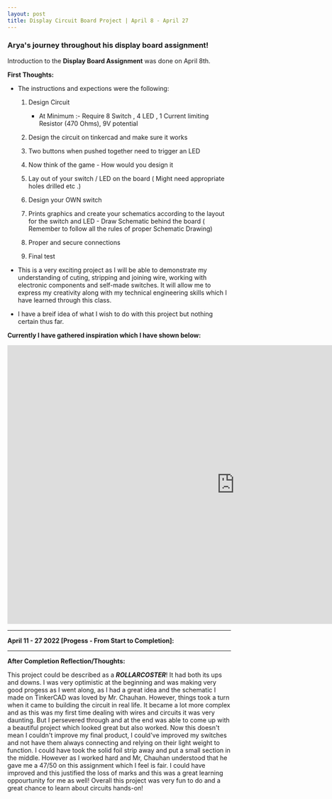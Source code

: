```yaml
---
layout: post
title: Display Circuit Board Project | April 8 - April 27
---
```


### Arya's journey throughout his display board assignment!

Introduction to the **Display Board Assignment** was done on April 8th.

**First Thoughts:**

- The instructions and expections were the following:

  1. Design Circuit

     - At Minimum :- Require 8 Switch , 4 LED , 1 Current limiting Resistor (470 Ohms), 9V potential

  2. Design the circuit on tinkercad and make sure it works

  3. Two buttons when pushed together need to trigger an LED

  4. Now think of the game - How would you design it

  5. Lay out of your switch / LED on the board ( Might need appropriate holes drilled etc .)

  6. Design your OWN switch

  7. Prints graphics and create your schematics according to the layout for the switch and LED - Draw Schematic behind the board ( Remember to follow all the rules of proper Schematic Drawing)

  8. Proper and secure connections

  9. Final test

- This is a very exciting project as I will be able to demonstrate my understanding of cuting, stripping and joining wire, working with electronic components and self-made switches. It will allow me to express my creativity along with my technical engineering skills which I have learned through this class.

- I have a breif idea of what I wish to do with this project but nothing certain thus far.

**Currently I have gathered inspiration which I have shown below:**

<iframe src="https://content.instructables.com/ORIG/FY0/HIN3/J2QF24DV/FY0HIN3J2QF24DV.jpg?auto=webp&fit=bounds&frame=1&height=1024&width=1024" scrolling="no" frameborder="0" allowfullscreen width="1024" height="628"></iframe>

---

**April 11 - 27 2022 [Progess - From Start to Completion]:**

<script src="https://cdn.jsdelivr.net/npm/publicalbum@latest/embed-ui.min.js" async></script>
<div class="pa-gallery-player-widget" style="width:100%; height:480px; display:none;"
  data-link="https://photos.app.goo.gl/bw4BcY8iXR8pWNy8A"
  data-title="Circuit Board Assignment"
  data-description="6 new items added to shared album">
  <object data="https://lh3.googleusercontent.com/BmEKOw6T5GRMgBX0DSqZfxmpVP7uNfm7dgW1p-DlbjjNKecJKaSd7DNrUk_IjvKZFYfgC0G6Ub5Gi5qt99UNy97Bgl57MhG1ojkQL9NdeDsBWnCB07toILmmuEyYiGpmBR-7xVUzCQ=w1920-h1080"></object>
  <object data="https://lh3.googleusercontent.com/Qkvcu8cxtxCMNKUZS-Kmk8e9uxOvT0P2EvtkPBSlXZeEUMoLeXYkgh0ab_3yVYFEjlLlRBmNnXQ1B3T3RioNFJOxz53Swln06QrRg4lfiWVdYpGNW4HXDzYlEFJjBMK7iJP1HsIpaQ=w1920-h1080"></object>
  <object data="https://lh3.googleusercontent.com/CWzMXWpeghDILKC8pigcgnHHk8o2SZZ0QvCXemDfrMaKevLUYO9hla-GfElsKYUv26NRh4u2Jw6YZEPUv5Mk9cg9i__39ndol8QyvrUXkx5nw8gU0VRzPlqCDCUizrP3aZ3QwHqc5A=w1920-h1080"></object>
  <object data="https://lh3.googleusercontent.com/2BYwsU74KMPTcgAKlJ7w32nOl0wxZ-fGynj7E0SK0TrKeANNsOjxlLulJB9E1W7ybzy9Dml4yx1-JeE1Iv5sVVjamaYRNB_1TGsLiF9XJ_HreKWd5X2Cnu5KnvARNlg7Yzo3WQzPTQ=w1920-h1080"></object>
  <object data="https://lh3.googleusercontent.com/HCZug4DhpTnpLI-NT4RTlSStzWdDILqzUm6iKz5BFKMS-VBCxQuzSsSC1PgOOnesVftDInDm1TB6koLBL13OlsSvEzmyby1Ii9x5AgMMUA4dUVIpQO7JLnEU6P3cHSPxS1ks0ohehg=w1920-h1080"></object>
  <object data="https://lh3.googleusercontent.com/zYfe6WPDT_aYV3j4XSaaVmXNgSu7U52s6LlRnBbD65tEDXEovEJbDorvaTEDYrR46fuGX1xJor0-P6inTwODuGzzpOzbVQBH9axeTZxGTeeaZN82w1Y_Msa-4OyoViudDZKnmd0aZQ=w1920-h1080"></object>
</div>

---

**After Completion Reflection/Thoughts:**

This project could be described as a **_ROLLARCOSTER_**! It had both its ups and downs. I was very optimistic at the beginning and was making very good progess as I went along, as I had a great idea and the schematic I made on TinkerCAD was loved by Mr. Chauhan. However, things took a turn when it came to building the circuit in real life. It became a lot more complex and as this was my first time dealing with wires and circuits it was very daunting. But I persevered through and at the end was able to come up with a beautiful project which looked great but also worked. Now this doesn't mean I couldn't improve my final product, I could've improved my switches and not have them always connecting and relying on their light weight to function. I could have took the solid foil strip away and put a small section in the middle. However as I worked hard and Mr, Chauhan understood that he gave me a 47/50 on this assignment which I feel is fair. I could have improved and this justified the loss of marks and this was a great learning oppourtunity for me as well! Overall this project was very fun to do and a great chance to learn about circuits hands-on!

